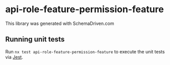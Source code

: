 
# api-role-feature-permission-feature

This library was generated with SchemaDriven.com

## Running unit tests

Run `nx test api-role-feature-permission-feature` to execute the unit tests via [Jest](https://jestjs.io).

